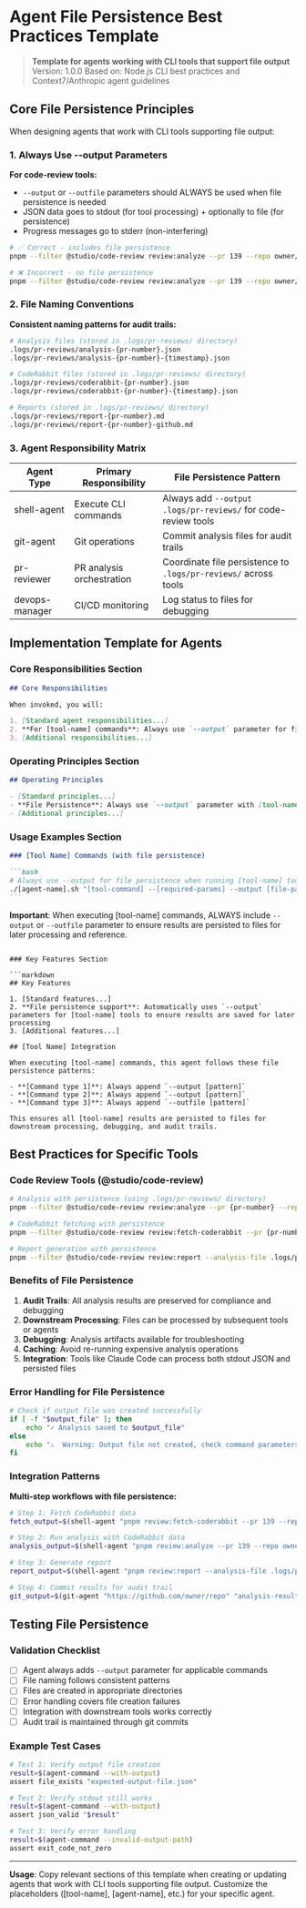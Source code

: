 # Agent File Persistence Best Practices Template

> **Template for agents working with CLI tools that support file output**
> Version: 1.0.0
> Based on: Node.js CLI best practices and Context7/Anthropic agent guidelines

## Core File Persistence Principles

When designing agents that work with CLI tools supporting file output:

### 1. Always Use --output Parameters

**For code-review tools:**

- `--output` or `--outfile` parameters should ALWAYS be used when file persistence is needed
- JSON data goes to stdout (for tool processing) + optionally to file (for persistence)
- Progress messages go to stderr (non-interfering)

```bash
# ✅ Correct - includes file persistence
pnpm --filter @studio/code-review review:analyze --pr 139 --repo owner/repo --output analysis-139.json

# ❌ Incorrect - no file persistence
pnpm --filter @studio/code-review review:analyze --pr 139 --repo owner/repo
```

### 2. File Naming Conventions

**Consistent naming patterns for audit trails:**

```bash
# Analysis files (stored in .logs/pr-reviews/ directory)
.logs/pr-reviews/analysis-{pr-number}.json
.logs/pr-reviews/analysis-{pr-number}-{timestamp}.json

# CodeRabbit files (stored in .logs/pr-reviews/ directory)
.logs/pr-reviews/coderabbit-{pr-number}.json
.logs/pr-reviews/coderabbit-{pr-number}-{timestamp}.json

# Reports (stored in .logs/pr-reviews/ directory)
.logs/pr-reviews/report-{pr-number}.md
.logs/pr-reviews/report-{pr-number}-github.md
```

### 3. Agent Responsibility Matrix

| Agent Type     | Primary Responsibility    | File Persistence Pattern                                        |
| -------------- | ------------------------- | --------------------------------------------------------------- |
| shell-agent    | Execute CLI commands      | Always add `--output .logs/pr-reviews/` for code-review tools   |
| git-agent      | Git operations            | Commit analysis files for audit trails                          |
| pr-reviewer    | PR analysis orchestration | Coordinate file persistence to `.logs/pr-reviews/` across tools |
| devops-manager | CI/CD monitoring          | Log status to files for debugging                               |

## Implementation Template for Agents

### Core Responsibilities Section

```markdown
## Core Responsibilities

When invoked, you will:

1. [Standard agent responsibilities...]
2. **For [tool-name] commands**: Always use `--output` parameter for file persistence when running analysis tools
3. [Additional responsibilities...]
```

### Operating Principles Section

```markdown
## Operating Principles

- [Standard principles...]
- **File Persistence**: Always use `--output` parameter with [tool-name] tools for reliable file logging
- [Additional principles...]
```

### Usage Examples Section

````markdown
### [Tool Name] Commands (with file persistence)

```bash
# Always use --output for file persistence when running [tool-name] tools
./[agent-name].sh "[tool-command] --[required-params] --output [file-pattern]"
```
````

**Important**: When executing [tool-name] commands, ALWAYS include `--output` or `--outfile` parameter to ensure results are persisted to files for later processing and reference.

````

### Key Features Section

```markdown
## Key Features

1. [Standard features...]
2. **File persistence support**: Automatically uses `--output` parameters for [tool-name] tools to ensure results are saved for later processing
3. [Additional features...]

## [Tool Name] Integration

When executing [tool-name] commands, this agent follows these file persistence patterns:

- **[Command type 1]**: Always append `--output [pattern]`
- **[Command type 2]**: Always append `--output [pattern]`
- **[Command type 3]**: Always append `--outfile [pattern]`

This ensures all [tool-name] results are persisted to files for downstream processing, debugging, and audit trails.
````

## Best Practices for Specific Tools

### Code Review Tools (@studio/code-review)

```bash
# Analysis with persistence (using .logs/pr-reviews/ directory)
pnpm --filter @studio/code-review review:analyze --pr {pr-number} --repo {owner/repo} --output .logs/pr-reviews/analysis-{pr-number}.json

# CodeRabbit fetching with persistence
pnpm --filter @studio/code-review review:fetch-coderabbit --pr {pr-number} --repo {owner/repo} --output .logs/pr-reviews/coderabbit-{pr-number}.json

# Report generation with persistence
pnpm --filter @studio/code-review review:report --analysis-file .logs/pr-reviews/analysis-{pr-number}.json --github-ready --outfile .logs/pr-reviews/report-{pr-number}.md
```

### Benefits of File Persistence

1. **Audit Trails**: All analysis results are preserved for compliance and debugging
2. **Downstream Processing**: Files can be processed by subsequent tools or agents
3. **Debugging**: Analysis artifacts available for troubleshooting
4. **Caching**: Avoid re-running expensive analysis operations
5. **Integration**: Tools like Claude Code can process both stdout JSON and persisted files

### Error Handling for File Persistence

```bash
# Check if output file was created successfully
if [ -f "$output_file" ]; then
    echo "✓ Analysis saved to $output_file"
else
    echo "⚠️  Warning: Output file not created, check command parameters"
fi
```

### Integration Patterns

**Multi-step workflows with file persistence:**

```bash
# Step 1: Fetch CodeRabbit data
fetch_output=$(shell-agent "pnpm review:fetch-coderabbit --pr 139 --repo owner/repo --output .logs/pr-reviews/coderabbit-139.json")

# Step 2: Run analysis with CodeRabbit data
analysis_output=$(shell-agent "pnpm review:analyze --pr 139 --repo owner/repo --coderabbit-file .logs/pr-reviews/coderabbit-139.json --output .logs/pr-reviews/analysis-139.json")

# Step 3: Generate report
report_output=$(shell-agent "pnpm review:report --analysis-file .logs/pr-reviews/analysis-139.json --github-ready --outfile .logs/pr-reviews/report-139.md")

# Step 4: Commit results for audit trail
git_output=$(git-agent "https://github.com/owner/repo" "analysis-results" "commit" "Add PR 139 analysis results")
```

## Testing File Persistence

### Validation Checklist

- [ ] Agent always adds `--output` parameter for applicable commands
- [ ] File naming follows consistent patterns
- [ ] Files are created in appropriate directories
- [ ] Error handling covers file creation failures
- [ ] Integration with downstream tools works correctly
- [ ] Audit trail is maintained through git commits

### Example Test Cases

```bash
# Test 1: Verify output file creation
result=$(agent-command --with-output)
assert file_exists "expected-output-file.json"

# Test 2: Verify stdout still works
result=$(agent-command --with-output)
assert json_valid "$result"

# Test 3: Verify error handling
result=$(agent-command --invalid-output-path)
assert exit_code_not_zero
```

---

**Usage**: Copy relevant sections of this template when creating or updating agents that work with CLI tools supporting file output. Customize the placeholders ([tool-name], [agent-name], etc.) for your specific agent.
